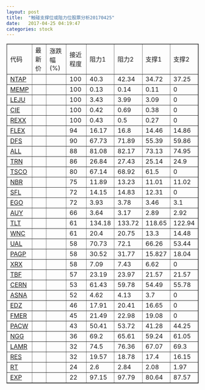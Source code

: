 ```yaml
---
layout: post
title:  "触碰支撑位或阻力位股票分析20170425"
date:   2017-04-25 04:19:47
categories: stock
---
```

<script type="text/javascript">
var stockList = []
stockList.push('gb_ntap');
stockList.push('gb_memp');
stockList.push('gb_leju');
stockList.push('gb_cie');
stockList.push('gb_rexx');
stockList.push('gb_flex');
stockList.push('gb_dfs');
stockList.push('gb_all');
stockList.push('gb_trn');
stockList.push('gb_tsco');
stockList.push('gb_nbr');
stockList.push('gb_sfl');
stockList.push('gb_ego');
stockList.push('gb_auy');
stockList.push('gb_tlt');
stockList.push('gb_wnc');
stockList.push('gb_ual');
stockList.push('gb_pagp');
stockList.push('gb_xrx');
stockList.push('gb_tbf');
stockList.push('gb_cern');
stockList.push('gb_asna');
stockList.push('gb_edz');
stockList.push('gb_fmer');
stockList.push('gb_pacw');
stockList.push('gb_ngg');
stockList.push('gb_lamr');
stockList.push('gb_res');
stockList.push('gb_rt');
stockList.push('gb_exp');
</script>
<table border="1">
 <tr>
 <td>代码</td>
 <td>最新价</td>
 <td>涨跌幅(%)</td>
 <td>接近程度</td>
 <td>阻力1</td>
 <td>阻力2</td>
 <td>支撑1</td>
 <td>支撑2</td>
</tr>
  <tr id="ntap" class="red">
  <td><a href="http://stock.finance.sina.com.cn/usstock/quotes/NTAP.html" target="_blank">NTAP</a></td><td></td><td></td><td>100</td><td>40.3</td><td>42.34</td><td>34.72</td><td>37.25</td></tr>
  <tr id="memp" class="red">
  <td><a href="http://stock.finance.sina.com.cn/usstock/quotes/MEMP.html" target="_blank">MEMP</a></td><td></td><td></td><td>100</td><td>0.13</td><td>0.14</td><td>0.11</td><td>0</td></tr>
  <tr id="leju" class="red">
  <td><a href="http://stock.finance.sina.com.cn/usstock/quotes/LEJU.html" target="_blank">LEJU</a></td><td></td><td></td><td>100</td><td>3.43</td><td>3.99</td><td>3.09</td><td>0</td></tr>
  <tr id="cie" class="red">
  <td><a href="http://stock.finance.sina.com.cn/usstock/quotes/CIE.html" target="_blank">CIE</a></td><td></td><td></td><td>100</td><td>0.42</td><td>0.69</td><td>0.38</td><td>0</td></tr>
  <tr id="rexx" class="red">
  <td><a href="http://stock.finance.sina.com.cn/usstock/quotes/REXX.html" target="_blank">REXX</a></td><td></td><td></td><td>100</td><td>0.43</td><td>0.5</td><td>0.27</td><td>0</td></tr>
  <tr id="flex" class="red">
  <td><a href="http://stock.finance.sina.com.cn/usstock/quotes/FLEX.html" target="_blank">FLEX</a></td><td></td><td></td><td>94</td><td>16.17</td><td>16.8</td><td>14.46</td><td>14.86</td></tr>
  <tr id="dfs" class="red">
  <td><a href="http://stock.finance.sina.com.cn/usstock/quotes/DFS.html" target="_blank">DFS</a></td><td></td><td></td><td>90</td><td>67.73</td><td>71.89</td><td>55.39</td><td>59.86</td></tr>
  <tr id="all" class="red">
  <td><a href="http://stock.finance.sina.com.cn/usstock/quotes/ALL.html" target="_blank">ALL</a></td><td></td><td></td><td>88</td><td>81.08</td><td>82.17</td><td>73.13</td><td>74.95</td></tr>
  <tr id="trn" class="red">
  <td><a href="http://stock.finance.sina.com.cn/usstock/quotes/TRN.html" target="_blank">TRN</a></td><td></td><td></td><td>86</td><td>26.84</td><td>27.43</td><td>25.14</td><td>24.9</td></tr>
  <tr id="tsco" class="red">
  <td><a href="http://stock.finance.sina.com.cn/usstock/quotes/TSCO.html" target="_blank">TSCO</a></td><td></td><td></td><td>80</td><td>67.14</td><td>68.92</td><td>61.5</td><td>0</td></tr>
  <tr id="nbr" class="red">
  <td><a href="http://stock.finance.sina.com.cn/usstock/quotes/NBR.html" target="_blank">NBR</a></td><td></td><td></td><td>75</td><td>11.89</td><td>13.23</td><td>11.01</td><td>11.02</td></tr>
  <tr id="sfl" class="red">
  <td><a href="http://stock.finance.sina.com.cn/usstock/quotes/SFL.html" target="_blank">SFL</a></td><td></td><td></td><td>72</td><td>14.15</td><td>14.83</td><td>12.31</td><td>0</td></tr>
  <tr id="ego" class="green">
  <td><a href="http://stock.finance.sina.com.cn/usstock/quotes/EGO.html" target="_blank">EGO</a></td><td></td><td></td><td>72</td><td>3.93</td><td>3.78</td><td>3.46</td><td>3.1</td></tr>
  <tr id="auy" class="green">
  <td><a href="http://stock.finance.sina.com.cn/usstock/quotes/AUY.html" target="_blank">AUY</a></td><td></td><td></td><td>66</td><td>3.64</td><td>3.17</td><td>2.89</td><td>2.92</td></tr>
  <tr id="tlt" class="green">
  <td><a href="http://stock.finance.sina.com.cn/usstock/quotes/TLT.html" target="_blank">TLT</a></td><td></td><td></td><td>61</td><td>134.18</td><td>133.72</td><td>118.65</td><td>122.94</td></tr>
  <tr id="wnc" class="red">
  <td><a href="http://stock.finance.sina.com.cn/usstock/quotes/WNC.html" target="_blank">WNC</a></td><td></td><td></td><td>61</td><td>20.4</td><td>20.75</td><td>13.3</td><td>14.48</td></tr>
  <tr id="ual" class="green">
  <td><a href="http://stock.finance.sina.com.cn/usstock/quotes/UAL.html" target="_blank">UAL</a></td><td></td><td></td><td>58</td><td>70.73</td><td>72.1</td><td>66.26</td><td>53.44</td></tr>
  <tr id="pagp" class="red">
  <td><a href="http://stock.finance.sina.com.cn/usstock/quotes/PAGP.html" target="_blank">PAGP</a></td><td></td><td></td><td>58</td><td>30.52</td><td>31.77</td><td>15.827</td><td>18.04</td></tr>
  <tr id="xrx" class="red">
  <td><a href="http://stock.finance.sina.com.cn/usstock/quotes/XRX.html" target="_blank">XRX</a></td><td></td><td></td><td>58</td><td>7.09</td><td>7.43</td><td>6.62</td><td>0</td></tr>
  <tr id="tbf" class="red">
  <td><a href="http://stock.finance.sina.com.cn/usstock/quotes/TBF.html" target="_blank">TBF</a></td><td></td><td></td><td>57</td><td>23.19</td><td>23.97</td><td>21.57</td><td>21.57</td></tr>
  <tr id="cern" class="red">
  <td><a href="http://stock.finance.sina.com.cn/usstock/quotes/CERN.html" target="_blank">CERN</a></td><td></td><td></td><td>53</td><td>61.43</td><td>59.78</td><td>54.49</td><td>55.78</td></tr>
  <tr id="asna" class="red">
  <td><a href="http://stock.finance.sina.com.cn/usstock/quotes/ASNA.html" target="_blank">ASNA</a></td><td></td><td></td><td>52</td><td>4.62</td><td>4.13</td><td>3.7</td><td>0</td></tr>
  <tr id="edz" class="green">
  <td><a href="http://stock.finance.sina.com.cn/usstock/quotes/EDZ.html" target="_blank">EDZ</a></td><td></td><td></td><td>46</td><td>17.91</td><td>20.41</td><td>16.65</td><td>0</td></tr>
  <tr id="fmer" class="green">
  <td><a href="http://stock.finance.sina.com.cn/usstock/quotes/FMER.html" target="_blank">FMER</a></td><td></td><td></td><td>45</td><td>21.49</td><td>22.98</td><td>19.08</td><td>0</td></tr>
  <tr id="pacw" class="red">
  <td><a href="http://stock.finance.sina.com.cn/usstock/quotes/PACW.html" target="_blank">PACW</a></td><td></td><td></td><td>43</td><td>50.41</td><td>53.72</td><td>41.28</td><td>44.25</td></tr>
  <tr id="ngg" class="red">
  <td><a href="http://stock.finance.sina.com.cn/usstock/quotes/NGG.html" target="_blank">NGG</a></td><td></td><td></td><td>36</td><td>69.2</td><td>65.61</td><td>59.24</td><td>61.05</td></tr>
  <tr id="lamr" class="red">
  <td><a href="http://stock.finance.sina.com.cn/usstock/quotes/LAMR.html" target="_blank">LAMR</a></td><td></td><td></td><td>32</td><td>74.5</td><td>76.36</td><td>67.07</td><td>69.3</td></tr>
  <tr id="res" class="green">
  <td><a href="http://stock.finance.sina.com.cn/usstock/quotes/RES.html" target="_blank">RES</a></td><td></td><td></td><td>32</td><td>19.57</td><td>18.78</td><td>17.4</td><td>16.15</td></tr>
  <tr id="rt" class="red">
  <td><a href="http://stock.finance.sina.com.cn/usstock/quotes/RT.html" target="_blank">RT</a></td><td></td><td></td><td>24</td><td>2.6</td><td>2.84</td><td>2.08</td><td>1.97</td></tr>
  <tr id="exp" class="green">
  <td><a href="http://stock.finance.sina.com.cn/usstock/quotes/EXP.html" target="_blank">EXP</a></td><td></td><td></td><td>22</td><td>97.15</td><td>97.79</td><td>80.64</td><td>87.57</td></tr>
</table>
